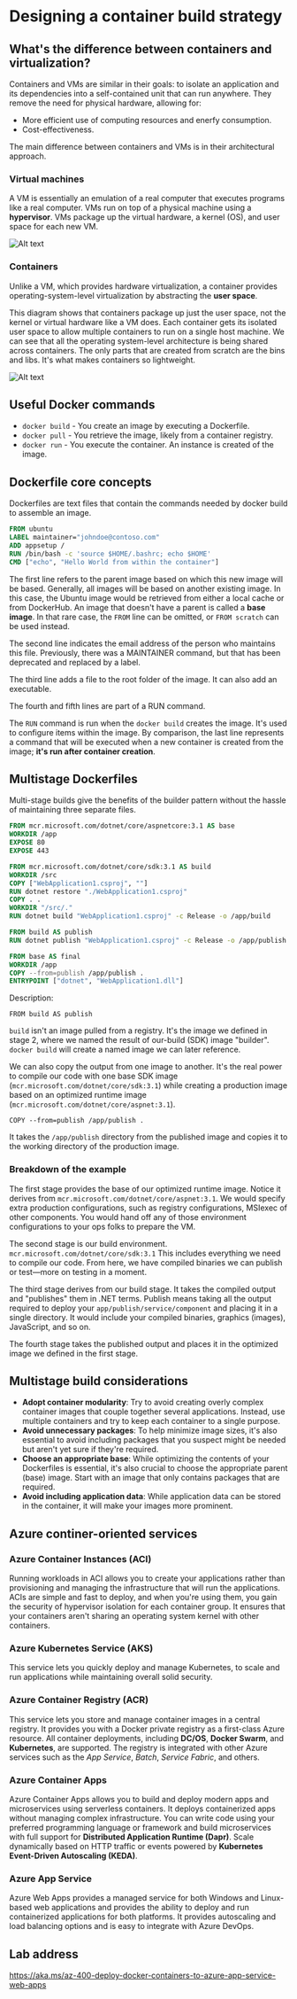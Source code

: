 # Designing a container build strategy
## What's the difference between containers and virtualization?
Containers and VMs are similar in their goals: to isolate an application and its dependencies into a self-contained unit that can run anywhere. They remove the need for physical hardware, allowing for:

- More efficient use of computing resources and enerfy consumption.
- Cost-effectiveness.

The main difference between containers and VMs is in their architectural approach.

### Virtual machines
A VM is essentially an emulation of a real computer that executes programs like a real computer. VMs run on top of a physical machine using a **hypervisor**. VMs package up the virtual hardware, a kernel (OS), and user space for each new VM.

![Alt text](img/virtual-machine-hypervisor-architecture-1a5d17c1.png)

### Containers
Unlike a VM, which provides hardware virtualization, a container provides operating-system-level virtualization by abstracting the **user space**.

This diagram shows that containers package up just the user space, not the kernel or virtual hardware like a VM does. Each container gets its isolated user space to allow multiple containers to run on a single host machine. We can see that all the operating system-level architecture is being shared across containers. The only parts that are created from scratch are the bins and libs. It's what makes containers so lightweight.

![Alt text](img/container-architecture-d3507692.png)

## Useful Docker commands

- `docker build` - You create an image by executing a Dockerfile.
- `docker pull` - You retrieve the image, likely from a container registry.
- `docker run` - You execute the container. An instance is created of the image.

## Dockerfile core concepts
Dockerfiles are text files that contain the commands needed by docker build to assemble an image.

```Dockerfile
FROM ubuntu
LABEL maintainer="johndoe@contoso.com"
ADD appsetup /
RUN /bin/bash -c 'source $HOME/.bashrc; echo $HOME'
CMD ["echo", "Hello World from within the container"]
```

The first line refers to the parent image based on which this new image will be based.
Generally, all images will be based on another existing image. In this case, the Ubuntu image would be retrieved from either a local cache or from DockerHub.
An image that doesn't have a parent is called a **base image**. In that rare case, the `FROM` line can be omitted, or `FROM scratch` can be used instead.

The second line indicates the email address of the person who maintains this file. Previously, there was a MAINTAINER command, but that has been deprecated and replaced by a label.

The third line adds a file to the root folder of the image. It can also add an executable.

The fourth and fifth lines are part of a RUN command. 

The `RUN` command is run when the `docker build` creates the image. It's used to configure items within the image.
By comparison, the last line represents a command that will be executed when a new container is created from the image; **it's run after container creation**.

## Multistage Dockerfiles
Multi-stage builds give the benefits of the builder pattern without the hassle of maintaining three separate files.

```Dockerfile
FROM mcr.microsoft.com/dotnet/core/aspnetcore:3.1 AS base
WORKDIR /app
EXPOSE 80
EXPOSE 443

FROM mcr.microsoft.com/dotnet/core/sdk:3.1 AS build
WORKDIR /src
COPY ["WebApplication1.csproj", ""]
RUN dotnet restore "./WebApplication1.csproj"
COPY . .
WORKDIR "/src/."
RUN dotnet build "WebApplication1.csproj" -c Release -o /app/build

FROM build AS publish
RUN dotnet publish "WebApplication1.csproj" -c Release -o /app/publish

FROM base AS final
WORKDIR /app
COPY --from=publish /app/publish .
ENTRYPOINT ["dotnet", "WebApplication1.dll"]
```

Description:

`FROM build AS publish`

`build` isn't an image pulled from a registry. It's the image we defined in stage 2, where we named the result of our-build (SDK) image "builder". `docker build` will create a named image we can later reference.

We can also copy the output from one image to another. It's the real power to compile our code with one base SDK image (`mcr.microsoft.com/dotnet/core/sdk:3.1`) while creating a production image based on an optimized runtime image (`mcr.microsoft.com/dotnet/core/aspnet:3.1`). 

`COPY --from=publish /app/publish .`

It takes the `/app/publish` directory from the published image and copies it to the working directory of the production image.

### Breakdown of the example
The first stage provides the base of our optimized runtime image. Notice it derives from `mcr.microsoft.com/dotnet/core/aspnet:3.1`.
We would specify extra production configurations, such as registry configurations, MSIexec of other components. You would hand off any of those environment configurations to your ops folks to prepare the VM.

The second stage is our build environment.` mcr.microsoft.com/dotnet/core/sdk:3.1` This includes everything we need to compile our code. From here, we have compiled binaries we can publish or test—more on testing in a moment.

The third stage derives from our build stage. It takes the compiled output and "publishes" them in .NET terms.
Publish means taking all the output required to deploy your `app/publish/service/component` and placing it in a single directory. It would include your compiled binaries, graphics (images), JavaScript, and so on.

The fourth stage takes the published output and places it in the optimized image we defined in the first stage.

## Multistage build considerations

- **Adopt container modularity**: Try to avoid creating overly complex container images that couple together several applications. Instead, use multiple containers and try to keep each container to a single purpose.
- **Avoid unnecessary packages**: To help minimize image sizes, it's also essential to avoid including packages that you suspect might be needed but aren't yet sure if they're required.
- **Choose an appropriate base**: While optimizing the contents of your Dockerfiles is essential, it's also crucial to choose the appropriate parent (base) image. Start with an image that only contains packages that are required.
- **Avoid including application data**: While application data can be stored in the container, it will make your images more prominent.

## Azure continer-oriented services
### Azure Container Instances (ACI)
Running workloads in ACI allows you to create your applications rather than provisioning and managing the infrastructure that will run the applications. ACIs are simple and fast to deploy, and when you're using them, you gain the security of hypervisor isolation for each container group. It ensures that your containers aren't sharing an operating system kernel with other containers.

### Azure Kubernetes Service (AKS)
This service lets you quickly deploy and manage Kubernetes, to scale and run applications while maintaining overall solid security.

### Azure Container Registry (ACR)
This service lets you store and manage container images in a central registry. It provides you with a Docker private registry as a first-class Azure resource.
All container deployments, including **DC/OS**, **Docker Swarm**, and **Kubernetes**, are supported. The registry is integrated with other Azure services such as the *App Service*, *Batch*, *Service Fabric*, and others.

### Azure Container Apps
Azure Container Apps allows you to build and deploy modern apps and microservices using serverless containers. It deploys containerized apps without managing complex infrastructure.
You can write code using your preferred programming language or framework and build microservices with full support for **Distributed Application Runtime (Dapr)**. Scale dynamically based on HTTP traffic or events powered by **Kubernetes Event-Driven Autoscaling (KEDA)**.

### Azure App Service
Azure Web Apps provides a managed service for both Windows and Linux-based web applications and provides the ability to deploy and run containerized applications for both platforms. It provides autoscaling and load balancing options and is easy to integrate with Azure DevOps.

## Lab address
https://aka.ms/az-400-deploy-docker-containers-to-azure-app-service-web-apps
